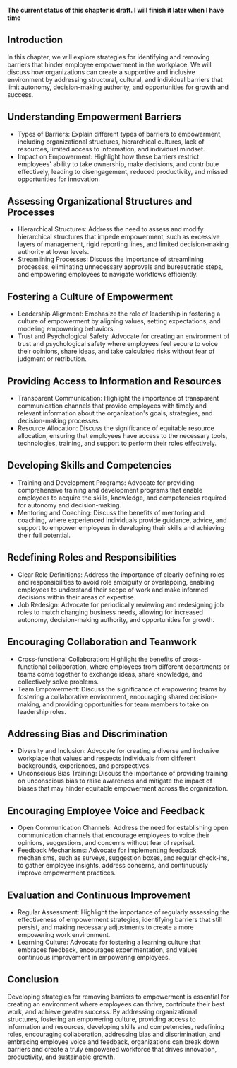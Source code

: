 **The current status of this chapter is draft. I will finish it later when I have time**

Introduction
------------

In this chapter, we will explore strategies for identifying and removing barriers that hinder employee empowerment in the workplace. We will discuss how organizations can create a supportive and inclusive environment by addressing structural, cultural, and individual barriers that limit autonomy, decision-making authority, and opportunities for growth and success.

Understanding Empowerment Barriers
----------------------------------

* Types of Barriers: Explain different types of barriers to empowerment, including organizational structures, hierarchical cultures, lack of resources, limited access to information, and individual mindset.
* Impact on Empowerment: Highlight how these barriers restrict employees' ability to take ownership, make decisions, and contribute effectively, leading to disengagement, reduced productivity, and missed opportunities for innovation.

Assessing Organizational Structures and Processes
-------------------------------------------------

* Hierarchical Structures: Address the need to assess and modify hierarchical structures that impede empowerment, such as excessive layers of management, rigid reporting lines, and limited decision-making authority at lower levels.
* Streamlining Processes: Discuss the importance of streamlining processes, eliminating unnecessary approvals and bureaucratic steps, and empowering employees to navigate workflows efficiently.

Fostering a Culture of Empowerment
----------------------------------

* Leadership Alignment: Emphasize the role of leadership in fostering a culture of empowerment by aligning values, setting expectations, and modeling empowering behaviors.
* Trust and Psychological Safety: Advocate for creating an environment of trust and psychological safety where employees feel secure to voice their opinions, share ideas, and take calculated risks without fear of judgment or retribution.

Providing Access to Information and Resources
---------------------------------------------

* Transparent Communication: Highlight the importance of transparent communication channels that provide employees with timely and relevant information about the organization's goals, strategies, and decision-making processes.
* Resource Allocation: Discuss the significance of equitable resource allocation, ensuring that employees have access to the necessary tools, technologies, training, and support to perform their roles effectively.

Developing Skills and Competencies
----------------------------------

* Training and Development Programs: Advocate for providing comprehensive training and development programs that enable employees to acquire the skills, knowledge, and competencies required for autonomy and decision-making.
* Mentoring and Coaching: Discuss the benefits of mentoring and coaching, where experienced individuals provide guidance, advice, and support to empower employees in developing their skills and achieving their full potential.

Redefining Roles and Responsibilities
-------------------------------------

* Clear Role Definitions: Address the importance of clearly defining roles and responsibilities to avoid role ambiguity or overlapping, enabling employees to understand their scope of work and make informed decisions within their areas of expertise.
* Job Redesign: Advocate for periodically reviewing and redesigning job roles to match changing business needs, allowing for increased autonomy, decision-making authority, and opportunities for growth.

Encouraging Collaboration and Teamwork
--------------------------------------

* Cross-functional Collaboration: Highlight the benefits of cross-functional collaboration, where employees from different departments or teams come together to exchange ideas, share knowledge, and collectively solve problems.
* Team Empowerment: Discuss the significance of empowering teams by fostering a collaborative environment, encouraging shared decision-making, and providing opportunities for team members to take on leadership roles.

Addressing Bias and Discrimination
----------------------------------

* Diversity and Inclusion: Advocate for creating a diverse and inclusive workplace that values and respects individuals from different backgrounds, experiences, and perspectives.
* Unconscious Bias Training: Discuss the importance of providing training on unconscious bias to raise awareness and mitigate the impact of biases that may hinder equitable empowerment across the organization.

Encouraging Employee Voice and Feedback
---------------------------------------

* Open Communication Channels: Address the need for establishing open communication channels that encourage employees to voice their opinions, suggestions, and concerns without fear of reprisal.
* Feedback Mechanisms: Advocate for implementing feedback mechanisms, such as surveys, suggestion boxes, and regular check-ins, to gather employee insights, address concerns, and continuously improve empowerment practices.

Evaluation and Continuous Improvement
-------------------------------------

* Regular Assessment: Highlight the importance of regularly assessing the effectiveness of empowerment strategies, identifying barriers that still persist, and making necessary adjustments to create a more empowering work environment.
* Learning Culture: Advocate for fostering a learning culture that embraces feedback, encourages experimentation, and values continuous improvement in empowering employees.

Conclusion
----------

Developing strategies for removing barriers to empowerment is essential for creating an environment where employees can thrive, contribute their best work, and achieve greater success. By addressing organizational structures, fostering an empowering culture, providing access to information and resources, developing skills and competencies, redefining roles, encouraging collaboration, addressing bias and discrimination, and embracing employee voice and feedback, organizations can break down barriers and create a truly empowered workforce that drives innovation, productivity, and sustainable growth.
